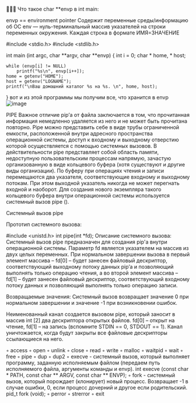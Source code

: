 🥰🥰🥰
Что такое char **envp в int main:

 envp == environment pointer
 Содержит переменные среды/информацию об ОС
 env — нуль-терминальный массив указателей на строки переменных окружения. Каждая строка в формате ИМЯ=ЗНАЧЕНИЕ
 
#include <stdio.h>
#include <stdlib.h>

int main (int argc, char **argv, char **envp)
{
	int i = 0;
 	 char * home, * host;

	while (envp[i] != NULL)
		printf("%s\n", envp[i++]);
 	home = getenv("HOME");
 	host = getenv("LOGNAME");
	printf("\nВаш домашний каталог %s на %s. \n", home, host);
}
вот и из этой программы мы получим все, что хранится в envp
![image](https://user-images.githubusercontent.com/83909594/125801209-c3c677c8-ddd6-483c-aa4a-95b8ccbcafa7.png)

PIPE
Важное отличие pip’а от файла заключается в том, что прочитанная информация немедленно удаляется из него и не может быть прочитана повторно.
Pipe можно представить себе в виде трубы ограниченной емкости, расположенной внутри адресного пространства операционной системы, доступ к входному и выходному отверстию которой осуществляется с помощью системных вызовов. В действительности pipe представляет собой область памяти, недоступную пользовательским процессам напрямую, зачастую организованную в виде кольцевого буфера (хотя существуют и другие виды организации). По буферу при операциях чтения и записи перемещаются два указателя, соответствующие входному и выходному потокам. При этом выходной указатель никогда не может перегнать входной и наоборот. Для создания нового экземпляра такого кольцевого буфера внутри операционной системы используется системный вызов pipe ().

Системный вызов pipe

Прототип системного вызова:

#include <unistd.h>
int pipe(int *fd);
Описание системного вызова:
Системный вызов pipe предназначен для создания pip'а внутри операционной системы.
Параметр fd является указателем на массив из двух целых переменных. При нормальном завершении вызова в первый элемент массива – fd[0] – будет занесен файловый дескриптор, соответствующий выходному потоку данных pip’а и позволяющий выполнять только операцию чтения, а во второй элемент массива – fd[1] – будет занесен файловый дескриптор, соответствующий входному потоку данных и позволяющий выполнять только операцию записи.

Возвращаемые значения: 
Системный вызов возвращает значение 0 при нормальном завершении и значение -1 при возникновении ошибок.

Неименованный канал создается вызовом pipe, который заносит в массив int [2] два дескриптора открытых файлов. fd[0] – открыт на чтение, fd[1] – на запись (вспомните STDIN == 0, STDOUT == 1). Канал уничтожается, когда будут закрыты все файловые дескрипторы ссылающиеся на него.

◦ access 
◦ open
◦ unlink
◦ close
◦ read
◦ write
◦ malloc
◦ waitpid
◦ wait
◦ free
◦ pipe
◦ dup
◦ dup2
◦ execve - системный вызов, который выполняет программу, заданную исполняемым файлом (передаем путь исполняемого файла, аргументы команды и envp).
	int execve (const char * PATH, const char ** ARGV, const char ** ENVP);
◦ fork - системный вызов, который порождает (клонирует) новый процесс. Возвращает -1 в случае ошибки, 0, если процесс дочерний и другое если родительский.
	pid_t fork (void);
◦ perror
◦ strerror
◦ exit
